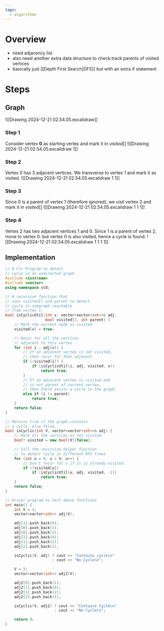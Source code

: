 ```yaml
---
tags:
  - algorithms
---
```

# Overview
- need adjacency list 
- also need another extra data structure to check track parents of visited vertices
- basically just [[Depth First Search|DFS]] but with an extra if statement 
# Steps
## Graph
![[Drawing 2024-12-21 02.54.05.excalidraw]]
### Step 1
Consider vertex **0** as starting vertex and mark it in $visited[]$
![[Drawing 2024-12-21 02.54.05.excalidraw 1]]
### Step 2
Vertex 0 has 3 adjacent vertices.
We transverse to vertex 1 and mark it as visited.
![[Drawing 2024-12-21 02.54.05.excalidraw 1 1]]
### Step 3
Since 0 is a parent of vertex 1 (therefore ignored), we visit vertex 2 and mark it in $visited[]$
![[Drawing 2024-12-21 02.54.05.excalidraw 1 1 1]]
### Step 4 
Vertex 2 has two adjacent vertices 1 and 0.
Since 1 is a parent of vertex 2, move to vertex 0.
but vertex 0 is also visited, hence a cycle is found.
![[Drawing 2024-12-21 02.54.05.excalidraw 1 1 1 1]]
## Implementation
```cpp
// A C++ Program to detect
// cycle in an undirected graph
#include <iostream>
#include <vector>
using namespace std;

// A recursive function that
// uses visited[] and parent to detect
// cycle in subgraph reachable
// from vertex v.
bool isCyclicUtil(int v, vector<vector<int>>& adj, 
                  bool visited[], int parent) {
    // Mark the current node as visited
    visited[v] = true;

    // Recur for all the vertices
    // adjacent to this vertex
    for (int i : adj[v]) {
        // If an adjacent vertex is not visited,
        // then recur for that adjacent
        if (!visited[i]) {
            if (isCyclicUtil(i, adj, visited, v))
                return true;
        }
        // If an adjacent vertex is visited and
        // is not parent of current vertex,
        // then there exists a cycle in the graph.
        else if (i != parent)
            return true;
    }
    return false;
}

// Returns true if the graph contains
// a cycle, else false.
bool isCyclic(int V, vector<vector<int>>& adj) {
    // Mark all the vertices as not visited
    bool* visited = new bool[V]{false};

    // Call the recursive helper function
    // to detect cycle in different DFS trees
    for (int u = 0; u < V; u++) {
        // Don't recur for u if it is already visited
        if (!visited[u])
            if (isCyclicUtil(u, adj, visited, -1))
                return true;
    }
    return false;
}

// Driver program to test above functions
int main() {
    int V = 3;
    vector<vector<int>> adj(V);

    adj[1].push_back(0);
    adj[0].push_back(1);
    adj[0].push_back(2);
    adj[2].push_back(0);
    adj[1].push_back(2);
    adj[2].push_back(1);

    isCyclic(V, adj) ? cout << "Contains cycle\n"
                     : cout << "No Cycle\n";

    V = 3;
    vector<vector<int>> adj2(V);

    adj2[0].push_back(1);
    adj2[1].push_back(0);
    adj2[1].push_back(2);
    adj2[2].push_back(1);

    isCyclic(V, adj2) ? cout << "Contains Cycle\n"
                      : cout << "No Cycle\n";

    return 0;
}
```